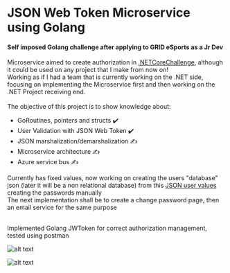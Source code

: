 # JSON Web Token Microservice using Golang
#### Self imposed Golang challenge after applying to GRID eSports as a Jr Dev<br>
Microservice aimed to create authorization in [.NETCoreChallenge](https://github.com/SebastianRaiquenParisi/.NETCoreChallenge), although it could be used on any project that I make from now on!<br>
Working as if I had a team that is currently working on the .NET side, focusing on implementing the Microservice first and then working on the .NET Project receiving end.<br><br>
The objective of this project is to show knowledge about:<br>
* GoRoutines, pointers and structs :heavy_check_mark:
* User Validation with JSON Web Token :heavy_check_mark:
* JSON marshalization/demarshalization :writing_hand:
* Microservice architecture :writing_hand:
* Azure service bus :writing_hand:

Currently has fixed values, now working on creating the users "database" json (later it will be a non relational database) from this [JSON user values](https://reqres.in/api/users) creating the passwords manually<br>
The next implementation shall be to create a change password page, then an email service for the same purpose<br><br>

 
  Implemented Golang JWToken for correct authorization management, tested using postman<br>

![alt text](https://github.com/SebastianRaiquenParisi/JWT-Golang-Microservice/blob/main/documentation-images/JWT-pm-login.png?raw=true)

![alt text](https://github.com/SebastianRaiquenParisi/JWT-Golang-Microservice/blob/main/documentation-images/JWT-pm-validate.png?raw=true)






